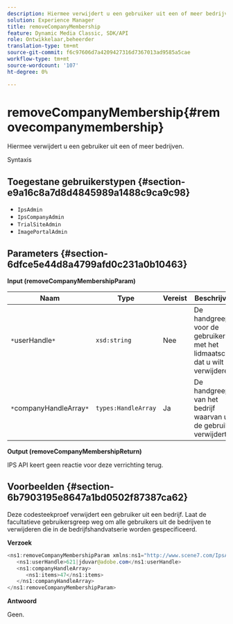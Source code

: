 ```yaml
---
description: Hiermee verwijdert u een gebruiker uit een of meer bedrijven.
solution: Experience Manager
title: removeCompanyMembership
feature: Dynamic Media Classic, SDK/API
role: Ontwikkelaar,beheerder
translation-type: tm+mt
source-git-commit: f6c97606d7a4209427316d7367013ad9585a5cae
workflow-type: tm+mt
source-wordcount: '107'
ht-degree: 0%

---
```



# removeCompanyMembership{#removecompanymembership}

Hiermee verwijdert u een gebruiker uit een of meer bedrijven.

Syntaxis

## Toegestane gebruikerstypen {#section-e9a16c8a7d8d4845989a1488c9ca9c98}

* `IpsAdmin`
* `IpsCompanyAdmin`
* `TrialSiteAdmin`
* `ImagePortalAdmin`

## Parameters {#section-6dfce5e44d8a4799afd0c231a0b10463}

**Input (removeCompanyMembershipParam)**

| Naam | Type | Vereist | Beschrijving |
|---|---|---|---|
| `*`userHandle`*` | `xsd:string` | Nee | De handgreep voor de gebruiker met het lidmaatschap dat u wilt verwijderen. |
| `*`companyHandleArray`*` | `types:HandleArray` | Ja | De handgreep van het bedrijf waarvan u de gebruiker verwijdert. |

**Output (removeCompanyMembershipReturn)**

IPS API keert geen reactie voor deze verrichting terug.

## Voorbeelden {#section-6b7903195e8647a1bd0502f87387ca62}

Deze codesteekproef verwijdert een gebruiker uit een bedrijf. Laat de facultatieve gebruikersgreep weg om alle gebruikers uit de bedrijven te verwijderen die in de bedrijfshandvatserie worden gespecificeerd.

**Verzoek**

```java
<ns1:removeCompanyMembershipParam xmlns:ns1="http://www.scene7.com/IpsApi/xsd">
   <ns1:userHandle>621|jduvar@adobe.com</ns1:userHandle>
   <ns1:companyHandleArray>
      <ns1:items>47</ns1:items>
   </ns1:companyHandleArray>
</ns1:removeCompanyMembershipParam>
```

**Antwoord**

Geen.
